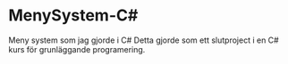 # MenySystem-C#
Meny system som jag gjorde i C#
Detta gjorde som ett slutproject i en C# kurs för grunläggande programering.
